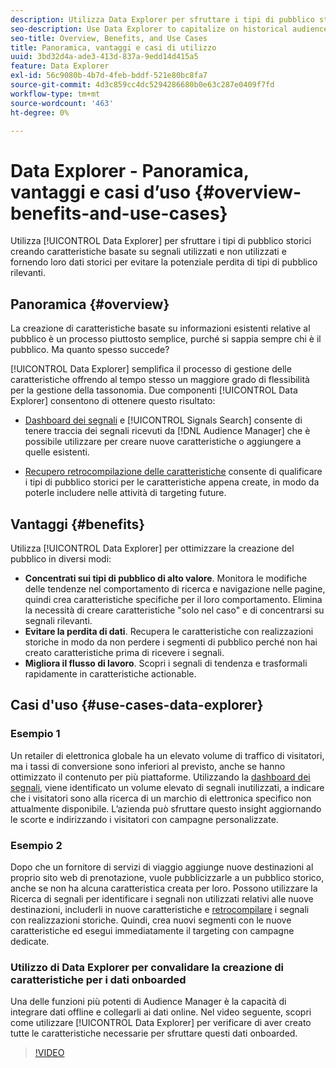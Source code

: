```yaml
---
description: Utilizza Data Explorer per sfruttare i tipi di pubblico storici creando caratteristiche basate su segnali utilizzati e non utilizzati e fornendo loro dati storici per evitare la potenziale perdita di tipi di pubblico rilevanti.
seo-description: Use Data Explorer to capitalize on historical audiences by building traits based on used and unused signals, and backfilling them with historical data to avoid potential loss of relevant audiences.
seo-title: Overview, Benefits, and Use Cases
title: Panoramica, vantaggi e casi di utilizzo
uuid: 3bd32d4a-ade3-413d-837a-9edd14d415a5
feature: Data Explorer
exl-id: 56c9080b-4b7d-4feb-bddf-521e80bc8fa7
source-git-commit: 4d3c859cc4dc5294286680b0e63c287e0409f7fd
workflow-type: tm+mt
source-wordcount: '463'
ht-degree: 0%

---
```


# Data Explorer - Panoramica, vantaggi e casi d’uso {#overview-benefits-and-use-cases}

Utilizza [!UICONTROL Data Explorer] per sfruttare i tipi di pubblico storici creando caratteristiche basate su segnali utilizzati e non utilizzati e fornendo loro dati storici per evitare la potenziale perdita di tipi di pubblico rilevanti.

## Panoramica {#overview}

La creazione di caratteristiche basate su informazioni esistenti relative al pubblico è un processo piuttosto semplice, purché si sappia sempre chi è il pubblico. Ma quanto spesso succede?

[!UICONTROL Data Explorer] semplifica il processo di gestione delle caratteristiche offrendo al tempo stesso un maggiore grado di flessibilità per la gestione della tassonomia. Due componenti [!UICONTROL Data Explorer] consentono di ottenere questo risultato:

* [Dashboard dei segnali](../../features/data-explorer/data-explorer-signals-dashboard.md) e [!UICONTROL Signals Search] consente di tenere traccia dei segnali ricevuti da [!DNL Audience Manager] che è possibile utilizzare per creare nuove caratteristiche o aggiungere a quelle esistenti.

* [Recupero retrocompilazione delle caratteristiche](../../features/data-explorer/data-explorer-trait-backfill.md) consente di qualificare i tipi di pubblico storici per le caratteristiche appena create, in modo da poterle includere nelle attività di targeting future.

## Vantaggi {#benefits}

Utilizza [!UICONTROL Data Explorer] per ottimizzare la creazione del pubblico in diversi modi:

* **Concentrati sui tipi di pubblico di alto valore**. Monitora le modifiche delle tendenze nel comportamento di ricerca e navigazione nelle pagine, quindi crea caratteristiche specifiche per il loro comportamento. Elimina la necessità di creare caratteristiche &quot;solo nel caso&quot; e di concentrarsi su segnali rilevanti.
* **Evitare la perdita di dati**. Recupera le caratteristiche con realizzazioni storiche in modo da non perdere i segmenti di pubblico perché non hai creato caratteristiche prima di ricevere i segnali.
* **Migliora il flusso di lavoro**. Scopri i segnali di tendenza e trasformali rapidamente in caratteristiche actionable.

## Casi d&#39;uso {#use-cases-data-explorer}

### Esempio 1

Un retailer di elettronica globale ha un elevato volume di traffico di visitatori, ma i tassi di conversione sono inferiori al previsto, anche se hanno ottimizzato il contenuto per più piattaforme. Utilizzando la [dashboard dei segnali](../../features/data-explorer/data-explorer-signals-dashboard.md), viene identificato un volume elevato di segnali inutilizzati, a indicare che i visitatori sono alla ricerca di un marchio di elettronica specifico non attualmente disponibile. L’azienda può sfruttare questo insight aggiornando le scorte e indirizzando i visitatori con campagne personalizzate.

### Esempio 2

Dopo che un fornitore di servizi di viaggio aggiunge nuove destinazioni al proprio sito web di prenotazione, vuole pubblicizzarle a un pubblico storico, anche se non ha alcuna caratteristica creata per loro. Possono utilizzare la Ricerca di segnali per identificare i segnali non utilizzati relativi alle nuove destinazioni, includerli in nuove caratteristiche e [retrocompilare](../../features/data-explorer/data-explorer-trait-backfill.md) i segnali con realizzazioni storiche. Quindi, crea nuovi segmenti con le nuove caratteristiche ed esegui immediatamente il targeting con campagne dedicate.

### Utilizzo di Data Explorer per convalidare la creazione di caratteristiche per i dati onboarded

Una delle funzioni più potenti di Audience Manager è la capacità di integrare dati offline e collegarli ai dati online. Nel video seguente, scopri come utilizzare [!UICONTROL Data Explorer] per verificare di aver creato tutte le caratteristiche necessarie per sfruttare questi dati onboarded.

>[!VIDEO](https://video.tv.adobe.com/v/330367?captions=ita)
